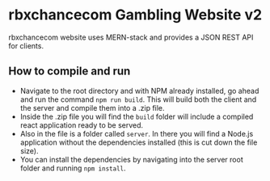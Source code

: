 # rbxchancecom Gambling Website v2

rbxchancecom website uses MERN-stack and provides a JSON REST API for clients.

## How to compile and run

- Navigate to the root directory and with NPM already installed, go ahead and run the command `npm run build`. This will build both the client and the server and compile them into a .zip file.
- Inside the .zip file you will find the `build` folder will include a compiled react application ready to be served.
- Also in the file is a folder called `server`. In there you will find a Node.js application without the dependencies installed (this is cut down the file size).
- You can install the dependencies by navigating into the server root folder and running `npm install`.
